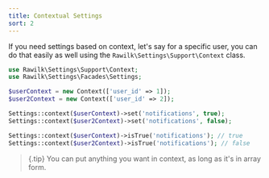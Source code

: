 ```yaml
---
title: Contextual Settings
sort: 2
---
```


If you need settings based on context, let's say for a specific user, you can do that easily as well using the `Rawilk\Settings\Support\Context` class.

```php
use Rawilk\Settings\Support\Context;
use Rawilk\Settings\Facades\Settings;

$userContext = new Context(['user_id' => 1]);
$user2Context = new Context(['user_id' => 2]);

Settings::context($userContext)->set('notifications', true);
Settings::context($user2Context)->set('notifications', false);

Settings::context($userContext)->isTrue('notifications'); // true
Settings::context($user2Context)->isTrue('notifications'); // false
```

>{.tip} You can put anything you want in context, as long as it's in array form.
